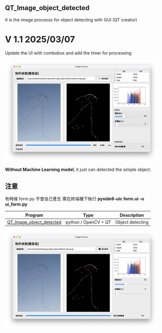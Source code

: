 QT_Image_object_detected
-
It is the image processs for object detecting with GUI (QT creator)

# V 1.1 2025/03/07

Update the UI with combobox and add the timer for processing.

![Review](https://github.com/JIK-JHONG/side_project/blob/main/QT_Image_object_detected/demo_V1.1.jpeg) 


**Without Machine Learning model**, it just can detected the simple object.

注意
-
有時候 form.py 不會自己產生 需在終端機下執行 **pyside6-uic form.ui -o ui_form.py**

| Program | Type | Description |
|-------|-------|-------|
| [QT_Image_object_detected](https://github.com/JIK-JHONG/side_project/blob/main/QT_Image_object_detected) | python / OpenCV + QT | Object detecting |


![Review](https://github.com/JIK-JHONG/side_project/blob/main/QT_Image_object_detected/demo.jpeg) 
